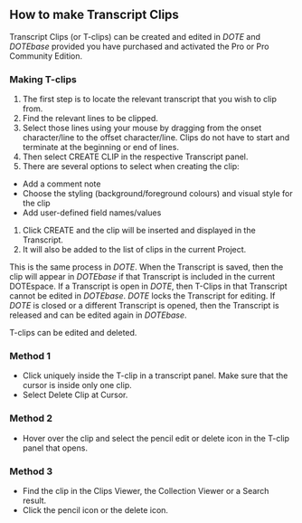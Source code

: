 ## How to make Transcript Clips

Transcript Clips (or T-clips) can be created and edited in _DOTE_ and _DOTEbase_ provided you have purchased and activated the Pro or Pro Community Edition.

### Making T-clips

1. The first step is to locate the relevant transcript that you wish to clip from.
1. Find the relevant lines to be clipped.
1. Select those lines using your mouse by dragging from the onset character/line to the offset character/line.
Clips do not have to start and terminate at the beginning or end of lines.
1. Then select CREATE CLIP in the respective Transcript panel.
1. There are several options to select when creating the clip:
  - Add a comment note
  - Choose the styling (background/foreground colours) and visual style for the clip
  - Add user-defined field names/values
1. Click CREATE and the clip will be inserted and displayed in the Transcript.
1. It will also be added to the list of clips in the current Project.

This is the same process in _DOTE_.
When the Transcript is saved, then the clip will appear in _DOTEbase_ if that Transcript is included in the current DOTEspace.
If a Transcript is open in _DOTE_, then T-Clips in that Transcript cannot be edited in _DOTEbase_.
_DOTE_ locks the Transcript for editing.
If _DOTE_ is closed or a different Transcript is opened, then the Transcript is released and can be edited again in _DOTEbase_.

T-clips can be edited and deleted.

### Method 1

- Click uniquely inside the T-clip in a transcript panel.
Make sure that the cursor is inside only one clip.
- Select Delete Clip at Cursor.

### Method 2

- Hover over the clip and select the pencil edit or delete icon in the T-clip panel that opens.

### Method 3

- Find the clip in the Clips Viewer, the Collection Viewer or a Search result.
- Click the pencil icon or the delete icon.